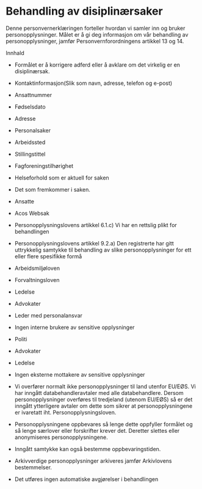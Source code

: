 # Behandling av disiplinærsaker


  

Denne personvernerklæringen forteller hvordan vi samler inn og bruker personopplysninger. Målet er å gi deg informasjon om vår behandling av personopplysninger, jamfør Personvernforordningens artikkel 13 og 14.

  

Innhald

*   Formålet er å korrigere adferd eller å avklare om det virkelig er en disiplinærsak.  
    
*   Kontaktinformasjon(Slik som navn, adresse, telefon og e-post)  
    
*   Ansattnummer  
    
*   Fødselsdato  
    
*   Adresse  
    
*   Personalsaker  
    
*   Arbeidssted  
    
*   Stillingstittel  
    
*   Fagforeningstilhørighet  
    
*   Helseforhold som er aktuell for saken  
    
*   Det som fremkommer i saken.  
    
*   Ansatte  
    
*   Acos Websak  
    
*   Personopplysningslovens artikkel 6.1.c) Vi har en rettslig plikt for behandlingen  
    
*   Personopplysningslovens artikkel 9.2.a) Den registrerte har gitt uttrykkelig samtykke til behandling av slike personopplysninger for ett eller flere spesifikke formå  
    
*   Arbeidsmiljøloven  
    
*   Forvaltningsloven  
    
*   Ledelse  
    
*   Advokater  
    
*   Leder med personalansvar  
    
*   Ingen interne brukere av sensitive opplysninger  
    
*   Politi  
    
*   Advokater  
    
*   Ledelse  
    
*   Ingen eksterne mottakere av sensitive opplysninger  
    
*   Vi overfører normalt ikke personopplysninger til land utenfor EU/EØS. Vi har inngått databehandleravtaler med alle databehandlere. Dersom personopplysninger overføres til tredjeland (utenom EU/EØS) så er det inngått ytterligere avtaler om dette som sikrer at personopplysningene er ivaretatt iht. Personopplysningsloven.  
    
*   Personopplysningene oppbevares så lenge dette oppfyller formålet og så lenge særlover eller forskrifter krever det. Deretter slettes eller anonymiseres personopplysningene.  
    
*   Inngått samtykke kan også bestemme oppbevaringstiden.  
    
*   Arkivverdige personopplysninger arkiveres jamfør Arkivlovens bestemmelser.  
    
*   Det utføres ingen automatiske avgjørelser i behandlingen